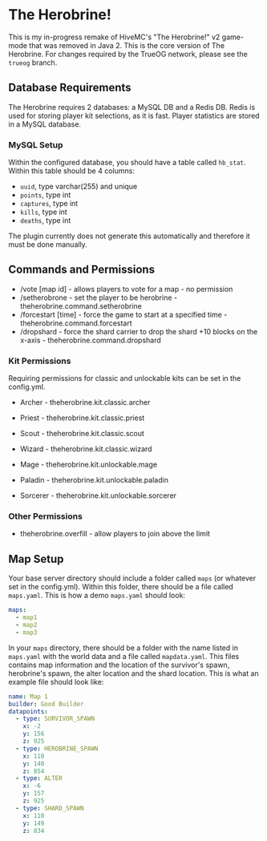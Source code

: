 # The Herobrine!

This is my in-progress remake of HiveMC's "The Herobrine!" v2 game-mode that was removed in Java 2. This is the core version of The Herobrine. For changes required by the TrueOG network, please see the `trueog` branch.

## Database Requirements
The Herobrine requires 2 databases: a MySQL DB and a Redis DB. Redis is used for storing player kit selections, as it is fast. Player statistics are stored in a MySQL database.

### MySQL Setup
Within the configured database, you should have a table called `hb_stat`. Within this table should be 4 columns:
- `uuid`, type varchar(255) and unique 
- `points`, type int
- `captures`, type int
- `kills`, type int
- `deaths`, type int

The plugin currently does not generate this automatically and therefore it must be done manually.

## Commands and Permissions
- /vote [map id] - allows players to vote for a map - no permission
- /setherobrone <player> - set the player to be herobrine - theherobrine.command.setherobrine
- /forcestart [time] - force the game to start at a specified time - theherobrine.command.forcestart
- /dropshard - force the shard carrier to drop the shard +10 blocks on the x-axis - theherobrine.command.dropshard

### Kit Permissions
Requiring permissions for classic and unlockable kits can be set in the config.yml.

- Archer - theherobrine.kit.classic.archer
- Priest - theherobrine.kit.classic.priest
- Scout - theherobrine.kit.classic.scout
- Wizard - theherobrine.kit.classic.wizard

- Mage - theherobrine.kit.unlockable.mage
- Paladin - theherobrine.kit.unlockable.paladin
- Sorcerer - theherobrine.kit.unlockable.sorcerer

### Other Permissions
- theherobrine.overfill - allow players to join above the limit 

## Map Setup
Your base server directory should include a folder called `maps` (or whatever set in the config.yml). Within this folder, there should be a file called `maps.yaml`. This is how a demo `maps.yaml` should look:
```yaml
maps:
  - map1
  - map2
  - map3
```

In your `maps` directory, there should be a folder with the name listed in `maps.yaml` with the world data and a file called `mapdata.yaml`.
This files contains map information and the location of the survivor's spawn, herobrine's spawn, the alter location and the shard location.
This is what an example file should look like:
```yaml
name: Map 1
builder: Good Builder
datapoints:
  - type: SURVIVOR_SPAWN
    x: -2
    y: 156
    z: 925
  - type: HEROBRINE_SPAWN
    x: 110
    y: 140
    z: 854
  - type: ALTER
    x: -6
    y: 157
    z: 925
  - type: SHARD_SPAWN
    x: 110
    y: 149
    z: 834
```

